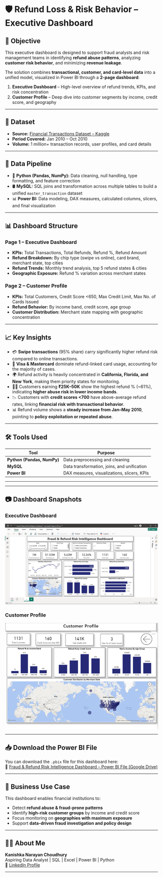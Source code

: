# 🛡️ Refund Loss & Risk Behavior – Executive Dashboard

## 📌 Objective

This executive dashboard is designed to support fraud analysts and risk management teams in identifying **refund abuse patterns**, analyzing **customer risk behavior**, and minimizing **revenue leakage**.

The solution combines **transactional, customer, and card-level data** into a unified model, visualized in Power BI through a **2-page dashboard**:

1. **Executive Dashboard** – High-level overview of refund trends, KPIs, and risk concentration  
2. **Customer Profile** – Deep dive into customer segments by income, credit score, and geography  

---

## 📂 Dataset

- **Source:** [Financial Transactions Dataset – Kaggle](https://www.kaggle.com/datasets/computingvictor/transactions-fraud-datasets)
- **Period Covered:** Jan 2010 – Oct 2010
- **Volume:** 1 million+ transaction records, user profiles, and card details

---

## 🔧 Data Pipeline

- 🐍 **Python (Pandas, NumPy):** Data cleaning, null handling, type formatting, and feature correction
- 🛢️ **MySQL:** SQL joins and transformation across multiple tables to build a unified `master_transaction` dataset
- 📊 **Power BI:** Data modeling, DAX measures, calculated columns, slicers, and final visualization

---

## 📊 Dashboard Structure

### **Page 1 – Executive Dashboard**
- **KPIs:** Total Transactions, Total Refunds, Refund %, Refund Amount  
- **Refund Breakdown:** By chip type (swipe vs online), card brand, merchant state, top cities  
- **Refund Trends:** Monthly trend analysis, top 5 refund states & cities  
- **Geographic Exposure:** Refund % variation across merchant states  

### **Page 2 – Customer Profile**
- **KPIs:** Total Customers, Credit Score <650, Max Credit Limit, Max No. of Cards Issued  
- **Refund Behavior:** By income band, credit score, age group  
- **Customer Distribution:** Merchant state mapping with geographic concentration  

---

## 📈 Key Insights

- 💳 **Swipe transactions** (95% share) carry significantly higher refund risk compared to online transactions.  
- 🔄 **Visa & Mastercard** dominate refund-linked card usage, accounting for the majority of cases.  
- 🌍 Refund activity is heavily concentrated in **California, Florida, and New York**, making them priority states for monitoring.  
- 🧑‍💼 Customers earning **₹25K–50K** show the highest refund % (~61%), indicating **higher abuse risk in lower income bands**.  
- 📉 Customers with **credit scores <700** have above-average refund rates, linking **financial risk with transactional behavior**.  
- 📊 Refund volume shows a **steady increase from Jan–May 2010**, pointing to **policy exploitation or repeated abuse**.  

---

## 🛠️ Tools Used

| Tool | Purpose |
|------|---------|
| **Python (Pandas, NumPy)** | Data preprocessing and cleaning |
| **MySQL** | Data transformation, joins, and unification |
| **Power BI** | DAX measures, visualizations, slicers, KPIs |

---

---

## 📷 Dashboard Snapshots

### Executive Dashboard  
![Executive Dashboard](dashboard.png)  

### Customer Profile  
![Customer Profile](customer-profile.png)  

---

## 📥 Download the Power BI File

You can download the `.pbix` file for this dashboard here:  
🔗 [Fraud & Refund Risk Intelligence Dashboard – Power BI File (Google Drive)](https://drive.google.com/file/d/1ty9EXEIUBFhbo-BmJOfH4UaSHHj-xsUZ/view?usp=sharing)

---

## 🧠 Business Use Case

This dashboard enables financial institutions to:  
- Detect **refund abuse & fraud-prone patterns**  
- Identify **high-risk customer groups** by income and credit score  
- Focus monitoring on **geographies with maximum exposure**  
- Support **data-driven fraud investigation and policy design**  

---

## 🙋‍♂️ About Me

**Kanishka Narayan Choudhury**  
Aspiring Data Analyst | SQL | Excel | Power BI | Python  
🔗 [LinkedIn Profile](https://www.linkedin.com/in/kanishka-n-choudhury/)

---

